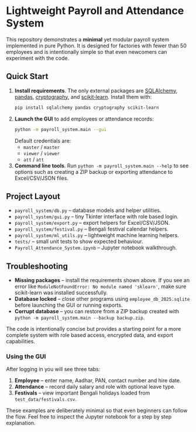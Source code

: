 # Lightweight Payroll and Attendance System

This repository demonstrates a **minimal** yet modular payroll system
implemented in pure Python.  It is designed for factories with fewer
than 50 employees and is intentionally simple so that even newcomers can
experiment with the code.

## Quick Start

1. **Install requirements**.  The only external packages are
   [SQLAlchemy](https://www.sqlalchemy.org/),
   [pandas](https://pandas.pydata.org/),
   [cryptography](https://cryptography.io/), and
   [scikit‑learn](https://scikit-learn.org/).  Install them with:
   ```bash
   pip install sqlalchemy pandas cryptography scikit-learn
   ```
2. **Launch the GUI** to add employees or attendance records:
   ```bash
   python -m payroll_system.main --gui
   ```
   Default credentials are:
   * `master` / `master`
   * `viewer` / `viewer`
   * `att` / `att`
3. **Command line tools**.  Run `python -m payroll_system.main --help` to
   see options such as creating a ZIP backup or exporting attendance to
   Excel/CSV/JSON files.

## Project Layout

- `payroll_system/db.py` – database models and helper utilities.
- `payroll_system/gui.py` – tiny Tkinter interface with role based login.
- `payroll_system/export.py` – export helpers for Excel/CSV/JSON.
- `payroll_system/festival.py` – Bengali festival calendar helpers.
- `payroll_system/ml_utils.py` – lightweight machine learning helpers.
- `tests/` – small unit tests to show expected behaviour.
- `Payroll_Attendance_System.ipynb` – Jupyter notebook walkthrough.

## Troubleshooting

- **Missing packages** – install the requirements shown above.  If you
  see an error like `ModuleNotFoundError: No module named 'sklearn'`,
  make sure scikit-learn was installed successfully.
- **Database locked** – close other programs using `employee_db_2025.sqlite`
  before launching the GUI or running exports.
- **Corrupt database** – you can restore from a ZIP backup created with
  `python -m payroll_system.main --backup backup.zip`.

The code is intentionally concise but provides a starting point for a
more complete system with role based access, encrypted data, and export
capabilities.

### Using the GUI

After logging in you will see three tabs:

1. **Employee** – enter name, Aadhar, PAN, contact number and hire date.
2. **Attendance** – record daily salary and role with optional leave type.
3. **Festivals** – view important Bengali holidays loaded from
   `test_data/festivals.csv`.

These examples are deliberately minimal so that even beginners can
follow the flow. Feel free to inspect the Jupyter notebook for a step by
step explanation.
